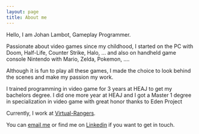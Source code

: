 ```yaml
---
layout: page
title: About me
---
```


Hello, I am Johan Lambot, Gameplay Programmer.

Passionate about video games since my childhood, I started on the PC with Doom, Half-Life, Counter Strike, Halo, ... and also on handheld game console Nintendo with Mario, Zelda, Pokemon, ....

Although it is fun to play all these games, I made the choice to look behind the scenes and make my passion my work.

I trained programming in video game for 3 years at HEAJ to get my bachelors degree.
I did one more year at HEAJ and I got a Master 1 degree in specialization in video game with great honor thanks to Eden Project

Currently, I work at [Virtual-Rangers](https://virtual-rangers.com/).

You can [email me](mailto:contact@johanlambot.com) or find me on [Linkedin](https://www.linkedin.com/in/johan-lambot-10226842/) if you want to get in touch.